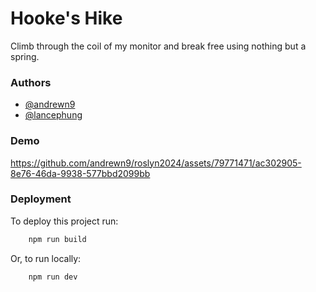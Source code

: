 # Hooke's Hike

Climb through the coil of my monitor and break free using nothing but a spring.

### Authors

- [@andrewn9](https://www.github.com/andrewn9)
- [@lancephung](https://www.github.com/lancephung)


### Demo
https://github.com/andrewn9/roslyn2024/assets/79771471/ac302905-8e76-46da-9938-577bbd2099bb


### Deployment

To deploy this project run:

```bash
    npm run build
```

Or, to run locally:

```bash
    npm run dev
```

